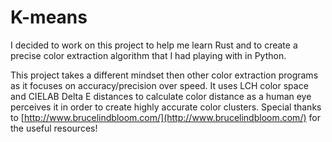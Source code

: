 # K-means
I decided to work on this project to help me learn Rust and to create a precise color extraction algorithm that I had playing with in Python.

This project takes a different mindset then other color extraction programs as it focuses on accuracy/precision over speed. It uses LCH color space and CIELAB Delta E distances to calculate color distance as a human eye perceives it in order to create highly accurate color clusters. Special thanks to [http://www.brucelindbloom.com/](http://www.brucelindbloom.com/) for the useful resources!
